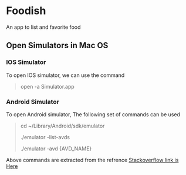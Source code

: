 # Foodish
An app to list and favorite food

## Open Simulators in Mac OS

### IOS Simulator

To open IOS simulator, we can use the command 

>
> open -a Simulator.app
>

### Android Simulator

To open Android simulator, The following set of commands can be used

>
> cd ~/Library/Android/sdk/emulator
>
> ./emulator -list-avds
>
> ./emulator -avd {AVD_NAME}
>

Above commands are extracted from the refrence [Stackoverflow link is Here](https://stackoverflow.com/questions/4974568/how-do-i-launch-the-android-emulator-from-the-command-line)
